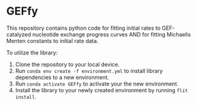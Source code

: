 # GEFfy

This repository contains python code for fitting initial rates to GEF-catalyzed nucleotide exchange progress curves AND for fitting Michaelis Menten constants to initial rate data. 

To utilize the library:
1. Clone the repository to your local device.
2. Run `conda env create -f environment.yml` to install library dependencies to a new environment.
3. Run `conda activate GEFfy` to activate your the new environment.
4. Install the library to your newly created environment by running `flit install`.